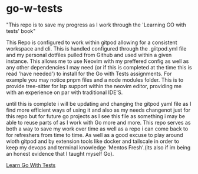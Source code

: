 # go-w-tests

"This repo is to save my progress as I work through the 'Learning GO with tests' book"

This Repo is configured to work within gitpod allowing for a consistent workspace and cli. This is handled configured through the .giitpod.yml file and my personal dotfiles pulled from Github and used within a given instance. This allows me to use Neovim with my preffered config as well as any other dependencies I may need (or if this is completed at the time this is read 'have needed') to install for the Go with Tests assignments. For example you may notice pnpm files and a node modules folder. This is to provide tree-sitter for lsp support within the neovim editor, providing me with an experience on par with traditional IDE'S.

until this is complete i will be updating and changing the gitpod yaml file as I find more efficient ways of using it and also as my needs changenot just for this repo but for future go projects as I see this file as something i may be able to reuse parts of as I work with Go more and more. This repo serves as both a way to save my work over time as well as a repo i can come back to for refreshers from time to time. As well as a good excuse to play around wioth gitpod and by extension tools like docker and tailscale in order to keep my devops and terminal knowledge 'Mentos Fresh'.(its also if im being an honest evidence that I taught myself Go).

[Learn Go With Tests](https://quii.gitbook.io/learn-go-with-tests/)

